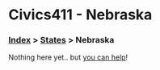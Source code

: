 # Civics411 - Nebraska

### [Index](../../README.md) > [States](../) > Nebraska

Nothing here yet.. but [you can help](../../CONTRIBUTING.md)!

